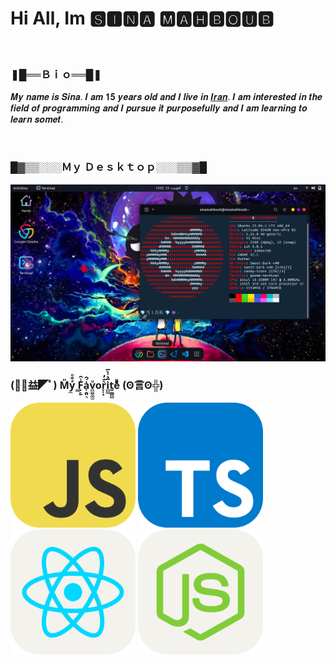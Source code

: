 <h1>Hi All, Im 🆂🅸🅽🅰 🅼🅰🅷🅱🅾🆄🅱</h1>
<br />
<h3>❚█══Ｂｉｏ══█❚</h3>
<p title="Bio">
  𝑴𝒚 𝒏𝒂𝒎𝒆 𝒊𝒔 𝑺𝒊𝒏𝒂. 𝑰 𝒂𝒎 𝟏𝟓 𝒚𝒆𝒂𝒓𝒔 𝒐𝒍𝒅 𝒂𝒏𝒅 𝑰 𝒍𝒊𝒗𝒆 𝒊𝒏
  <a href="https://en.wikipedia.org/wiki/Iran">𝑰𝒓𝒂𝒏</a>. 𝑰 𝒂𝒎 𝒊𝒏𝒕𝒆𝒓𝒆𝒔𝒕𝒆𝒅 𝒊𝒏 𝒕𝒉𝒆
  𝒇𝒊𝒆𝒍𝒅 𝒐𝒇 𝒑𝒓𝒐𝒈𝒓𝒂𝒎𝒎𝒊𝒏𝒈 𝒂𝒏𝒅 𝑰 𝒑𝒖𝒓𝒔𝒖𝒆 𝒊𝒕 𝒑𝒖𝒓𝒑𝒐𝒔𝒆𝒇𝒖𝒍𝒍𝒚 𝒂𝒏𝒅 𝑰 𝒂𝒎 𝒍𝒆𝒂𝒓𝒏𝒊𝒏𝒈 𝒕𝒐 𝒍𝒆𝒂𝒓𝒏
  𝒔𝒐𝒎𝒆𝒕.
</p>
<br />
<h3>█▓▒▒░░░Ｍｙ Ｄｅｓｋｔｏｐ░░░▒▒▓█</h3>
<img
  src="https://github.com/sinamahboub/sinamahboub/blob/promyncity/sinaMahboubDesktop2.png"
  alt="ubuntu linux"
  title="ubuntu linux"
/>
<br />
<h3>(ﾟ◥益◤ﾟ) M̎y̼ͣ͒ͦ ̳F͓̙̱̾̑ȧ̩̯͈͉́̂v̤̫̮͚̫ͧor̞̜̟̀͊̓i̪͚͂̉͑̀̅t̮͇̻̻eͩͦ͑͂ͪ (ʘ言ʘ╬)</h3>
<div>
  <img
    src="https://github.com/sinamahboub/sinamahboub/blob/promyncity/JavaScript.svg"
    alt="javaScript"
    title="javaScript"
    width="200px"
    height="200px"
  />
  <img
    src="https://github.com/sinamahboub/sinamahboub/blob/promyncity/TypeScript.svg"
    alt="typeScript"
    title="typeScript"
    width="200px"
    height="200px"
  />
  <img
    src="https://github.com/sinamahboub/sinamahboub/blob/promyncity/React.svg"
    alt="react"
    title="react"
    width="200px"
    height="200px"
  />
  <img
    src="https://github.com/sinamahboub/sinamahboub/blob/promyncity/NodeJS.svg"
    alt="nodeJs"
    title="nodeJs"
    width="200px"
    height="200px"
  />
</div>
